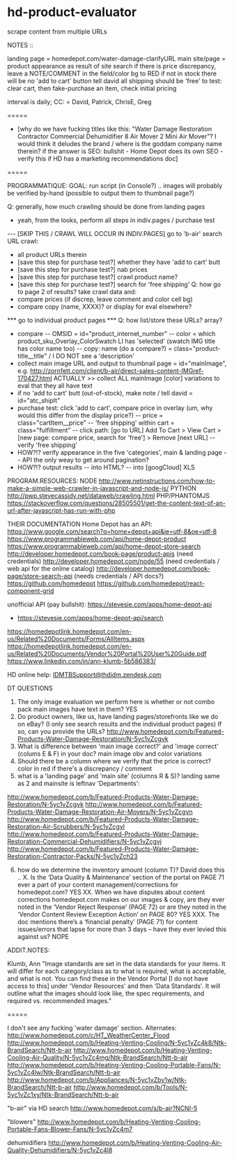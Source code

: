 # hd-product-evaluator
scrape content from multiple URLs

NOTES ::

landing page = homedepot.com/water-damage-clarifyURL
main site/page = product appearance as result of site search
if there is price discrepancy, leave a NOTE/COMMENT in the field/color bg to RED
if not in stock
there will be no 'add to cart' button
tell david
all shipping should be 'free'
to test: clear cart, then fake-purchase an item, check initial pricing

interval is daily; CC: = David, Patrick, ChrisE, Greg

=====

- [why do we have fucking titles like this: "Water Damage Restoration Contractor Commercial Dehumidifier 8 Air Mover 2 Mini Air Mover"? I would think it deludes the brand / where is the goddam company name therein? if the answer is SEO: bullshit - Home Depot does its own SEO - verify this if HD has a marketing recommendations doc]

=====

PROGRAMMATIQUE:
GOAL: run script (in Console?) .. images will probably be verified by-hand (possible to output them to thumbnail page?)

Q: generally, how much crawling should be done from landing pages
- yeah, from the looks, perform all steps in indiv.pages / purchase test

--- [SKIP THIS / CRAWL WILL OCCUR IN INDIV.PAGES] go to 'b-air' search URL
crawl:
- all product URLs therein
- [save this step for purchase test?] whether they have 'add to cart' butt
- [save this step for purchase test?] nab prices
- [save this step for purchase test?] crawl product name?
- [save this step for purchase test?] search for 'free shipping'
Q: how go to page 2 of results?
take crawl data and:
- compare prices (if discrep, leave comment and color cell bg)
- compare copy (name, XXXX)? or display for eval elsewhere?


*** go to individual product pages *** 
Q: how list/store these URLs? array?
- compare 
-- OMSID = id="product_internet_number"
-- color = which product_sku_Overlay_ColorSwatch LI has 'selected' (swatch IMG title has color name too)
-- copy: name (do a compare?) = class="product-title__title" / I DO NOT see a 'description'
- collect main image URL and output to thumbnail page = id="mainImage", e.g. http://zornfett.com/client/b-air/direct-sales-content-IMGref-170427.html ACTUALLY >> collect ALL mainImage [color] variations to eval that they all have text
- if no 'add to cart' butt (out-of-stock), make note / tell david = id="atc_shipIt"
- purchase test: click 'add to cart', compare price in overlay (um, why would this differ from the display price?)
-- price = class="cartItem__price"
-- 'free shipping' within cart = class="fulfillment"
-- click path: [go to URL] Add To Cart > View Cart > [new page: compare price, search for 'free'] > Remove [next URL]
-- verify 'free shipping'
- HOW?!? verify appearance in the five 'categories', main & landing page
-- API the only weay to get around pagination?
- HOW?!? output results
-- into HTML?
-- into [googCloud] XLS


PROGRAM.RESOURCES:
NODE
http://www.netinstructions.com/how-to-make-a-simple-web-crawler-in-javascript-and-node-js/
PYTHON
http://pwp.stevecassidy.net/dataweb/crawling.html
PHP/PHANTOMJS
https://stackoverflow.com/questions/28505501/get-the-content-text-of-an-url-after-javascript-has-run-with-php

THEIR DOCUMENTATION
Home Depot has an API: https://www.google.com/search?q=home+depot+api&ie=utf-8&oe=utf-8
https://www.programmableweb.com/api/home-depot-product
https://www.programmableweb.com/api/home-depot-store-search
http://developer.homedepot.com/book-page/product-apis (need credentials)
http://developer.homedepot.com/node/55 (need credentials / web api for the online catalog)
http://developer.homedepot.com/book-page/store-search-api (needs credentials / API docs?)
https://github.com/homedepot
https://github.com/homedepot/react-component-grid

unofficial API (pay bullshit): 
https://stevesie.com/apps/home-depot-api
- https://stevesie.com/apps/home-depot-api/search

https://homedepotlink.homedepot.com/en-us/Related%20Documents/Forms/AllItems.aspx
https://homedepotlink.homedepot.com/en-us/Related%20Documents/Vendor%20Portal%20User%20Guide.pdf
https://www.linkedin.com/in/ann-klumb-5b586383/

HD online help:
IDMTBSupport@thdidm.zendesk.com


DT QUESTIONS
1.  The only image evaluation we perform here is whether or not combo pack main images have text in them? 
YES
2.  Do product owners, like us, have landing pages/storefronts like we do on eBay? (I only see search results and the individual product pages) If so, can you provide the URLs?
http://www.homedepot.com/b/Featured-Products-Water-Damage-Restoration/N-5yc1vZcgvk
3.  What is difference between 'main image correct?' and 'image correct' (colums E & F) in your doc?
main image obv and color variations
4.  Should there be a column where we verify that the price is correct?
color in red if there's a discrepancy / comment
5.  what is a 'landing page' and 'main site' (columns R & S)?
landing same as 2 and mainsite is leftnav 'Departments':

http://www.homedepot.com/b/Featured-Products-Water-Damage-Restoration/N-5yc1vZcgvk
http://www.homedepot.com/b/Featured-Products-Water-Damage-Restoration-Air-Movers/N-5yc1vZcgvn
http://www.homedepot.com/b/Featured-Products-Water-Damage-Restoration-Air-Scrubbers/N-5yc1vZcgvl
http://www.homedepot.com/b/Featured-Products-Water-Damage-Restoration-Commercial-Dehumidifiers/N-5yc1vZcgvj
http://www.homedepot.com/b/Featured-Products-Water-Damage-Restoration-Contractor-Packs/N-5yc1vZch23

6.  how do we determine the inventory amount (column T)?
David does this ..
X. Is the ‘Data Quality & Maintenance’ section of the portal on PAGE 71 ever a part of your content management/corrections for homedepot.com? 
YES
XX. When we have disputes about content corrections homedepot.com makes on our images & copy, are they ever noted in the ‘Vendor Reject Response’ (PAGE 72) or are they noted in the ‘Vendor Content Review Exception Action’ on PAGE 80?
YES
XXX. The doc mentions there’s a ‘financial penalty’ (PAGE 71) for content issues/errors that lapse for more than 3 days – have they ever levied this against us? 
NOPE


ADDIT.NOTES:

Klumb, Ann
"Image standards are set in the data standards for your items. It will differ for each category/class as to what is required, what is acceptable, and what is not. You can find these in the Vendor Portal [I do not have access to this] under 'Vendor Resources' and then 'Data Standards'. It will outline what the images should look like, the spec requirements, and required vs. recommended images."

=====

I don't see any fucking 'water damage' section. Alternates:
http://www.homedepot.com/c/HT_WeatherCenter_Flood
http://www.homedepot.com/b/Heating-Venting-Cooling/N-5yc1vZc4k8/Ntk-BrandSearch/Ntt-b-air
http://www.homedepot.com/b/Heating-Venting-Cooling-Air-Quality/N-5yc1vZc4mg/Ntk-BrandSearch/Ntt-b-air
http://www.homedepot.com/b/Heating-Venting-Cooling-Portable-Fans/N-5yc1vZc4lw/Ntk-BrandSearch/Ntt-b-air
http://www.homedepot.com/b/Appliances/N-5yc1vZbv1w/Ntk-BrandSearch/Ntt-b-air
http://www.homedepot.com/b/Tools/N-5yc1vZc1xy/Ntk-BrandSearch/Ntt-b-air

"b-air" via HD search
http://www.homedepot.com/s/b-air?NCNI-5

"blowers"
http://www.homedepot.com/b/Heating-Venting-Cooling-Portable-Fans-Blower-Fans/N-5yc1vZc4m7

dehumidifiers
http://www.homedepot.com/b/Heating-Venting-Cooling-Air-Quality-Dehumidifiers/N-5yc1vZc4l8

